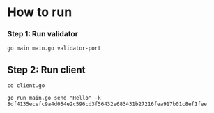 # How to run 

### Step 1: Run validator

```
go main main.go validator-port
```

## Step 2: Run client

```
cd client.go 

go run main.go send "Hello" -k 8df4135ecefc9a4d054e2c596cd3f56432e683431b27216fea917b01c8ef1fee

```